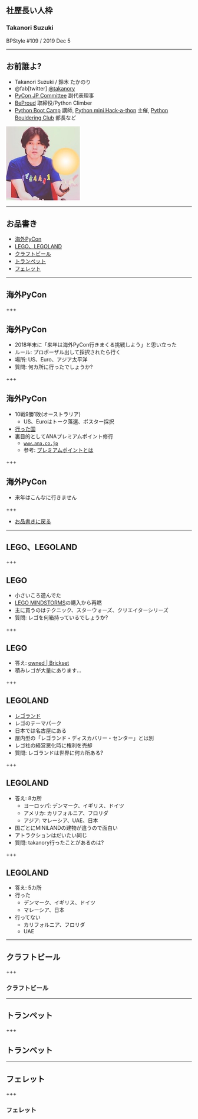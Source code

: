 ## 社歴長い人枠

### Takanori Suzuki

BPStyle #109 / 2019 Dec 5

---

## お前誰よ?

* Takanori Suzuki / 鈴木 たかのり
* @fab[twitter] [@takanory](https://twitter.com/takanory)
* [PyCon JP Committee](https://www.pycon.jp) 副代表理事
* [BeProud](https://www.beproud.jp) 取締役/Python Climber
* [Python Boot Camp](https://www.pycon.jp/support/bootcamp.html) 講師, [Python mini Hack-a-thon](https://pyhack.connpass.com/) 主催, [Python Bouldering Club](https://kabepy.connpass.com/) 部長など

![takanory](assets/images/sokidan-square.jpg)

---

## お品書き

* [海外PyCon](#/3)
* [LEGO、LEGOLAND](#/4)
* [クラフトビール](#/5)
* [トランペット](#/6)
* [フェレット](#/7)

---

## 海外PyCon

+++

## 海外PyCon

* 2018年末に「来年は海外PyCon行きまくる挑戦しよう」と思い立った
* ルール: プロポーザル出して採択されたら行く
* 場所: US、Euro、アジア太平洋
* 質問: 何カ所に行ったでしょうか?

+++

## 海外PyCon

* 10戦9勝1敗(オーストラリア)
  * US、Euroはトーク落選、ポスター採択
* [行った国](https://www.google.com/maps/d/viewer?mid=1El0Gzo-efzH7pBkaFT8nHMwRiVR-1JFI&ll=25.39827248419623%2C156.78839700294202&z=2)
* 裏目的としてANAプレミアムポイント修行
  * [`www.ana.co.jp`](https://www.ana.co.jp/)
  * 参考: [プレミアムポイントとは](https://www.ana.co.jp/ja/jp/amc/reference/premium/premium-point/)

+++

## 海外PyCon

* 来年はこんなに行きません

+++

* [お品書きに戻る](#/2)

---

## LEGO、LEGOLAND

+++

## LEGO

* 小さいころ遊んでた
* [LEGO MINDSTORMS](https://ja.wikipedia.org/wiki/MINDSTORMS)の購入から再燃
* 主に買うのはテクニック、スターウォーズ、クリエイターシリーズ
* 質問: レゴを何箱持っているでしょうか?

+++

## LEGO

* 答え: [owned | Brickset](https://brickset.com/sets/mycollection-owned)
* 積みレゴが大量にあります...

+++

## LEGOLAND

* [レゴランド](https://ja.wikipedia.org/wiki/%E3%83%AC%E3%82%B4%E3%83%A9%E3%83%B3%E3%83%89)
* レゴのテーマパーク
* 日本では名古屋にある
* 屋内型の「レゴランド・ディスカバリー・センター」とは別
* レゴ社の経営悪化時に権利を売却
* 質問: レゴランドは世界に何カ所ある?

+++

## LEGOLAND

* 答え: 8カ所
  * ヨーロッパ: デンマーク、イギリス、ドイツ
  * アメリカ: カリフォルニア、フロリダ
  * アジア: マレーシア、UAE、日本
* 国ごとにMINILANDの建物が違うので面白い
* アトラクションはだいたい同じ
* 質問: takanory行ったことがあるのは?

+++

## LEGOLAND

* 答え: 5カ所
* 行った
  * ‍デンマーク、イギリス、ドイツ
  * マレーシア、日本
* 行ってない	
  * カリフォルニア、フロリダ
  * UAE

---

## クラフトビール

+++

### クラフトビール

---

## トランペット

+++

## トランペット

---

## フェレット

+++

### フェレット
